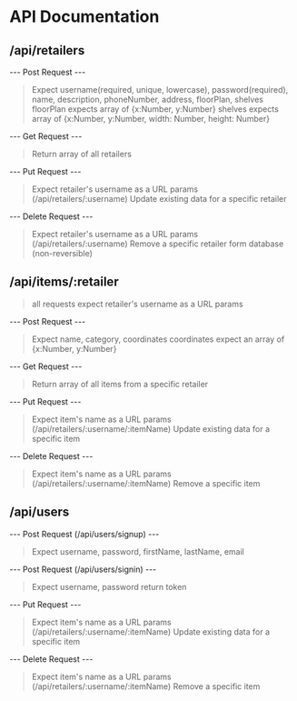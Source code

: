 # API Documentation #

## /api/retailers ##
---  Post Request  ---
> Expect username(required, unique, lowercase), password(required), name, description, phoneNumber, address, floorPlan, shelves
> floorPlan expects array of {x:Number, y:Number}
> shelves expects array of {x:Number, y:Number, width: Number, height: Number}

--- Get Request ---
> Return array of all retailers

--- Put Request ---
> Expect retailer's username as a URL params (/api/retailers/:username)
> Update existing data for a specific retailer

--- Delete Request ---
> Expect retailer's username as a URL params (/api/retailers/:username)
> Remove a specific retailer form database (non-reversible)


## /api/items/:retailer ##
> all requests expect retailer's username as a URL params

---  Post Request  ---
> Expect name, category, coordinates
> coordinates expect an array of {x:Number, y:Number}

--- Get Request ---
> Return array of all items from a specific retailer

--- Put Request ---
> Expect item's name as a URL params (/api/retailers/:username/:itemName)
> Update existing data for a specific item

--- Delete Request ---
> Expect item's name as a URL params (/api/retailers/:username/:itemName)
> Remove a specific item


## /api/users ##

--- Post Request (/api/users/signup) ---
> Expect username, password, firstName, lastName, email

--- Post Request (/api/users/signin) ---
> Expect username, password
> return token

--- Put Request ---
> Expect item's name as a URL params (/api/retailers/:username/:itemName)
> Update existing data for a specific item

--- Delete Request ---
> Expect item's name as a URL params (/api/retailers/:username/:itemName)
> Remove a specific item